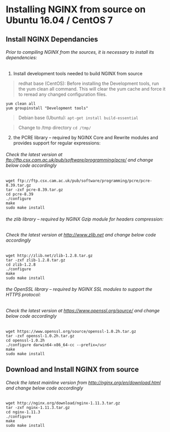 # Installing NGINX from source on Ubuntu 16.04 / CentOS 7

## Install NGINX Dependancies

###### Prior to compiling NGINX from the sources, it is necessary to install its dependencies:

1. Install development tools needed to build NGINX from source

> redhat base (CentOS):
> Before installing the Development tools, run the yum clean all command. This will clear the yum cache and force it to reread any changed configuration files.
```
yum clean all
yum groupinstall "Development tools"
```

> Debian base (Ubuntu):
```apt-get install build-essential```

> Change to /tmp directory
```cd /tmp/```

2. the PCRE library – required by NGINX Core and Rewrite modules and provides support for regular expressions:
###### Check the latest version at ftp://ftp.csx.cam.ac.uk/pub/software/programming/pcre/ and change below code accordingly
```
wget ftp://ftp.csx.cam.ac.uk/pub/software/programming/pcre/pcre-8.39.tar.gz
tar -zxf pcre-8.39.tar.gz
cd pcre-8.39
./configure
make
sudo make install
```
###### the zlib library – required by NGINX Gzip module for headers compression:
###### Check the latest version at http://www.zlib.net and change below code accordingly
```
wget http://zlib.net/zlib-1.2.8.tar.gz
tar -zxf zlib-1.2.8.tar.gz
cd zlib-1.2.8
./configure
make
sudo make install
```

###### the OpenSSL library – required by NGINX SSL modules to support the HTTPS protocol:
###### Check the latest version at https://www.openssl.org/source/ and change below code accordingly
```
wget https://www.openssl.org/source/openssl-1.0.2h.tar.gz
tar -zxf openssl-1.0.2h.tar.gz
cd openssl-1.0.2h
./configure darwin64-x86_64-cc --prefix=/usr
make
sudo make install
```

## Download and Install NGINX from source

###### Check the latest mainline version from http://nginx.org/en/download.html and change below code accordingly
```
wget http://nginx.org/download/nginx-1.11.3.tar.gz
tar -zxf nginx-1.11.3.tar.gz
cd nginx-1.11.3
./configure
make
sudo make install

```

